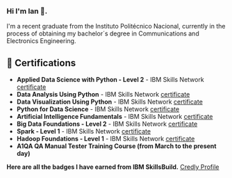 ### Hi I'm Ian 👋. 
I'm a recent graduate from the Instituto Politécnico Nacional, currently in the process of obtaining my bachelor´s degree in Communications and Electronics Engineering.
<!--
**P-Illescas-I-L/P-Illescas-I-L** is a ✨ _special_ ✨ repository because its `README.md` (this file) appears on your GitHub profile.

Here are some ideas to get you started:

- 🔭 I’m currently working on ...
- 🌱 I’m currently learning ...
- 👯 I’m looking to collaborate on ...
- 🤔 I’m looking for help with ...
- 💬 Ask me about ...
- 📫 How to reach me: ...
- 😄 Pronouns: ...
- ⚡ Fun fact: ...
-->
## 📝 Certifications

- **Applied Data Science with Python - Level 2** - IBM Skills Network [certificate](https://www.credly.com/badges/f3a87756-f2f1-43b2-8e05-fcf9b84a25de/public_url)
- **Data Analysis Using Python** - IBM Skills Network [certificate](https://www.credly.com/badges/478d2bd6-27d7-4195-ae8d-742e55df368f/public_url)
- **Data Visualization Using Python** - IBM Skills Network [certificate](https://www.credly.com/earner/earned/badge/ae51b631-8f71-43a0-9b01-4dc04e613ac0)
- **Python for Data Science** - IBM Skills Network [certificate](https://www.credly.com/earner/earned/badge/dad0863b-d21f-4982-94d2-5594bdb79e17)
- **Artificial Intelligence Fundamentals** - IBM Skills Network [certificate](https://www.credly.com/earner/earned/badge/6537a86e-0171-47c9-b307-8e74e2ac5804)
- **Big Data Foundations - Level 2** - IBM Skills Network [certificate](https://www.credly.com/badges/361e8828-d727-4cb0-941c-8f8f0c3e4b91/public_url)
- **Spark - Level 1** - IBM Skills Network [certificate](https://www.credly.com/badges/dd9748c8-c6ce-462e-a99b-16ac8390289e/public_url)
- **Hadoop Foundations - Level 1**  - IBM Skills Network [certificate](https://www.credly.com/badges/ad8fe5ff-4323-4cf6-aee3-d8d05f0269cf/public_url)
- **A1QA QA Manual Tester Training Course (from March to the present day)**

**Here are all the badges I have earned from IBM SkillsBuild.** [Credly Profile](https://www.credly.com/users/ian-luis-perez-illescas)


